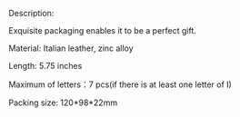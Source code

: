 Description:

Exquisite packaging enables it to be a perfect gift.

Material: Italian leather, zinc alloy  
  
Length: 5.75 inches  
  
Maximum of letters：7 pcs(if there is at least one letter of I)

Packing size: 120\*98\*22mm